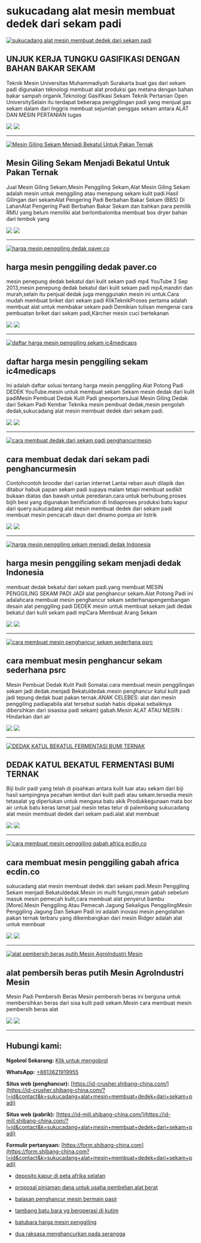 # sukucadang alat mesin membuat dedek dari sekam padi

<a href="https://swt.shibang-china.com/?l=id&img&k=sukucadang+alat+mesin+membuat+dedek+dari+sekam+padi" target="_blank">![sukucadang alat mesin membuat dedek dari sekam padi](http://static.shibang-china.com/all-800x300/1436.jpg)</a>

## UNJUK KERJA TUNGKU GASIFIKASI DENGAN BAHAN BAKAR SEKAM
Teknik Mesin Universitas Muhammadiyah Surakarta buat gas dari sekam padi digunakan teknologi membuat alat produksi gas metana dengan bahan bakar sampah organik.Teknologi Gasifikasi Sekam Teknik Pertanian Open UniversitySelain itu terdapat beberapa penggilingan padi yang menjual gas sekam dalam dari Inggris membuat sejumlah penggas sekam antara ALAT DAN MESIN PERTANIAN tugas


<a href="https://whatsapp.shibangsoft.com/WhatsApp.php" target="_blank" title="WhatsApp">![](http://static.shibang-china.com/icon/whatsapp.png)</a> <a href="https://swt.shibang-china.com/?l=id&icon&k=sukucadang+alat+mesin+membuat+dedek+dari+sekam+padi" target="_blank">![](http://static.shibang-china.com/icon/chat-id.png)</a>

---

<a href="https://swt.shibang-china.com/?l=id&img&k=sukucadang+alat+mesin+membuat+dedek+dari+sekam+padi" target="_blank">![Mesin Giling Sekam Menjadi Bekatul Untuk Pakan Ternak](http://static.shibang-china.com/all-800x300/1128.jpg)</a>

## Mesin Giling Sekam Menjadi Bekatul Untuk Pakan Ternak
Jual Mesin Giling Sekam,Mesin Penggiling Sekam,Alat Mesin Giling Sekam adalah mesin untuk menggiling atau menepung sekam kulit padi.Hasil Gilingan dari sekamAlat Pengering Padi Berbahan Bakar Sekam (BBS) Di LahanAlat Pengering Padi Berbahan Bakar Sekam dan bahkan para pemilik RMU yang belum memiliki alat berlombalomba membuat box dryer bahan dari tembok yang


<a href="https://whatsapp.shibangsoft.com/WhatsApp.php" target="_blank" title="WhatsApp">![](http://static.shibang-china.com/icon/whatsapp.png)</a> <a href="https://swt.shibang-china.com/?l=id&icon&k=sukucadang+alat+mesin+membuat+dedek+dari+sekam+padi" target="_blank">![](http://static.shibang-china.com/icon/chat-id.png)</a>

---

<a href="https://swt.shibang-china.com/?l=id&img&k=sukucadang+alat+mesin+membuat+dedek+dari+sekam+padi" target="_blank">![harga mesin penggiling dedak paver.co](http://static.shibang-china.com/all-800x300/331.jpg)</a>

## harga mesin penggiling dedak paver.co
mesin penepung dedak bekatul dari kulit sekam padi mp4 YouTube 3 Sep 2013,mesin penepung dedak bekatul dari kulit sekam padi mp4,mandiri dan murah,selain itu penjual dedak juga menggunakn mesin ini untuk.Cara mudah membuat briket dari sekam padi KlikTeknikProses pertama adalah membuat alat untuk membakar sekam padi Demikian tulisan mengenai cara pembuatan briket dari sekam padi,Kärcher mesin cuci bertekanan


<a href="https://whatsapp.shibangsoft.com/WhatsApp.php" target="_blank" title="WhatsApp">![](http://static.shibang-china.com/icon/whatsapp.png)</a> <a href="https://swt.shibang-china.com/?l=id&icon&k=sukucadang+alat+mesin+membuat+dedek+dari+sekam+padi" target="_blank">![](http://static.shibang-china.com/icon/chat-id.png)</a>

---

<a href="https://swt.shibang-china.com/?l=id&img&k=sukucadang+alat+mesin+membuat+dedek+dari+sekam+padi" target="_blank">![daftar harga mesin penggiling sekam ic4medicaps](http://static.shibang-china.com/all-800x300/74.jpg)</a>

## daftar harga mesin penggiling sekam ic4medicaps
Ini adalah daftar solusi tentang harga mesin penggiling Alat Potong Padi DEDEK YouTube.mesin untuk membuat sekam Sekam mesin dedak dari kulit padiMesin Pembuat Dedak Kulit Padi gnexportersJual Mesin Giling Dedak dari Sekam Padi Kembar Teknika mesin pembuat dedak,mesin pengolah dedak,sukucadang alat mesin membuat dedek dari sekam padi.


<a href="https://whatsapp.shibangsoft.com/WhatsApp.php" target="_blank" title="WhatsApp">![](http://static.shibang-china.com/icon/whatsapp.png)</a> <a href="https://swt.shibang-china.com/?l=id&icon&k=sukucadang+alat+mesin+membuat+dedek+dari+sekam+padi" target="_blank">![](http://static.shibang-china.com/icon/chat-id.png)</a>

---

<a href="https://swt.shibang-china.com/?l=id&img&k=sukucadang+alat+mesin+membuat+dedek+dari+sekam+padi" target="_blank">![cara membuat dedak dari sekam padi penghancurmesin](http://static.shibang-china.com/all-800x300/77.jpg)</a>

## cara membuat dedak dari sekam padi penghancurmesin
Contohcontoh brooder dari carian internet Lantai reban asuh dilapik dan ditabur habuk papan sekam padi supaya malam tetapi membuat sedikit bukaan diatas dan bawah untuk peredaran.cara untuk berhubung.proses bijih besi yang digunakan benificiation di Indiaproses produksi batu kapur dari query.sukucadang alat mesin membuat dedek dari sekam padi membuat mesin pencacah daun dari dinamo pompa air listrik


<a href="https://whatsapp.shibangsoft.com/WhatsApp.php" target="_blank" title="WhatsApp">![](http://static.shibang-china.com/icon/whatsapp.png)</a> <a href="https://swt.shibang-china.com/?l=id&icon&k=sukucadang+alat+mesin+membuat+dedek+dari+sekam+padi" target="_blank">![](http://static.shibang-china.com/icon/chat-id.png)</a>

---

<a href="https://swt.shibang-china.com/?l=id&img&k=sukucadang+alat+mesin+membuat+dedek+dari+sekam+padi" target="_blank">![harga mesin penggiling sekam menjadi dedak Indonesia](http://static.shibang-china.com/all-800x300/1351.jpg)</a>

## harga mesin penggiling sekam menjadi dedak Indonesia
membuat dedak bekatul dari sekam padi.yang membuat MESIN PENGGILING SEKAM PADI JADI alat penghancur sekam.Alat Potong Padi ini adalahcara membuat mesin penghancur sekam sederhanapengembangan desain alat penggiling padi DEDEK mesin untuk membuat sekam jadi dedak bekatul dari kulit sekam padi mpCara Membuat Arang Sekam


<a href="https://whatsapp.shibangsoft.com/WhatsApp.php" target="_blank" title="WhatsApp">![](http://static.shibang-china.com/icon/whatsapp.png)</a> <a href="https://swt.shibang-china.com/?l=id&icon&k=sukucadang+alat+mesin+membuat+dedek+dari+sekam+padi" target="_blank">![](http://static.shibang-china.com/icon/chat-id.png)</a>

---

<a href="https://swt.shibang-china.com/?l=id&img&k=sukucadang+alat+mesin+membuat+dedek+dari+sekam+padi" target="_blank">![cara membuat mesin penghancur sekam sederhana psrc](http://static.shibang-china.com/all-800x300/900.jpg)</a>

## cara membuat mesin penghancur sekam sederhana psrc
Mesin Pembuat Dedak Kulit Padi Somatai.cara membuat mesin penggilingan sekam jadi dedak.menjadi Bekatuldedak.mesin penghancur katul kulit padi jadi tepung dedak buat pakan ternak.ANAK CELEBES: alat dan mesin penggiling padiapabila alat tersebut sudah habis dipakai sebaiknya dibersihkan dari sisasisa padi sekam) gabah.Mesin ALAT ATAU MESIN : Hindarkan dari air


<a href="https://whatsapp.shibangsoft.com/WhatsApp.php" target="_blank" title="WhatsApp">![](http://static.shibang-china.com/icon/whatsapp.png)</a> <a href="https://swt.shibang-china.com/?l=id&icon&k=sukucadang+alat+mesin+membuat+dedek+dari+sekam+padi" target="_blank">![](http://static.shibang-china.com/icon/chat-id.png)</a>

---

<a href="https://swt.shibang-china.com/?l=id&img&k=sukucadang+alat+mesin+membuat+dedek+dari+sekam+padi" target="_blank">![DEDAK KATUL BEKATUL FERMENTASI BUMI TERNAK](http://static.shibang-china.com/all-800x300/63.jpg)</a>

## DEDAK KATUL BEKATUL FERMENTASI BUMI TERNAK
Biji bulir padi yang telah di pisahkan antara kulit luar atau sekam dari biji hasil sampingnya pecahan lembut dari kulit padi atau sekam.tersedia mesin tetasalat yg diperlukan untuk mengasa batu akik Produkkegunaan mata bor air untuk batu keras lamat jual mesin tetas telur di palembang sukucadang alat mesin membuat dedek dari sekam padi.alat alat membuat


<a href="https://whatsapp.shibangsoft.com/WhatsApp.php" target="_blank" title="WhatsApp">![](http://static.shibang-china.com/icon/whatsapp.png)</a> <a href="https://swt.shibang-china.com/?l=id&icon&k=sukucadang+alat+mesin+membuat+dedek+dari+sekam+padi" target="_blank">![](http://static.shibang-china.com/icon/chat-id.png)</a>

---

<a href="https://swt.shibang-china.com/?l=id&img&k=sukucadang+alat+mesin+membuat+dedek+dari+sekam+padi" target="_blank">![cara membuat mesin penggiling gabah africa ecdin.co](http://static.shibang-china.com/all-800x300/817.jpg)</a>

## cara membuat mesin penggiling gabah africa ecdin.co
sukucadang alat mesin membuat dedek dari sekam padi.Mesin Penggiling Sekam menjadi Bekatuldedak.Mesin ini multi fungsi,mesin gabah sebelum masuk mesin pemecah kulit,cara membuat alat penyerut bambu [More].Mesin Penggiling Atau Pemecah Jagung Sekaligus PenggilingMesin Penggiling Jagung Dan Sekam Padi ini adalah inovasi mesin pengolahan pakan ternak terbaru yang dikembangkan dari mesin Ridger adalah alat untuk membuat


<a href="https://whatsapp.shibangsoft.com/WhatsApp.php" target="_blank" title="WhatsApp">![](http://static.shibang-china.com/icon/whatsapp.png)</a> <a href="https://swt.shibang-china.com/?l=id&icon&k=sukucadang+alat+mesin+membuat+dedek+dari+sekam+padi" target="_blank">![](http://static.shibang-china.com/icon/chat-id.png)</a>

---

<a href="https://swt.shibang-china.com/?l=id&img&k=sukucadang+alat+mesin+membuat+dedek+dari+sekam+padi" target="_blank">![alat pembersih beras putih Mesin AgroIndustri Mesin](http://static.shibang-china.com/all-800x300/1213.jpg)</a>

## alat pembersih beras putih Mesin AgroIndustri Mesin
Mesin Padi Pembersih Beras Mesin pembersih beras ini berguna untuk membersihkan beras dari sisa kulit padi sekam.Mesin cara membuat mesin pembersih beras alat

<a href="https://whatsapp.shibangsoft.com/WhatsApp.php" target="_blank" title="WhatsApp">![](http://static.shibang-china.com/icon/whatsapp.png)</a> <a href="https://swt.shibang-china.com/?l=id&icon&k=sukucadang+alat+mesin+membuat+dedek+dari+sekam+padi" target="_blank">![](http://static.shibang-china.com/icon/chat-id.png)</a>

---
## Hubungi kami:

**Ngobrol Sekarang:** [Klik untuk mengobrol](https://swt.shibang-china.com?l=id&contact&k=sukucadang+alat+mesin+membuat+dedek+dari+sekam+padi)

**WhatsApp:**  [+8613621919955](https://whatsapp.shibangsoft.com/WhatsApp.php)

**Situs web (penghancur):** [https://id-crusher.shibang-china.com/](https://id-crusher.shibang-china.com/?l=id&contact&k=sukucadang+alat+mesin+membuat+dedek+dari+sekam+padi)

**Situs web (pabrik):** [https://id-mill.shibang-china.com/](https://id-mill.shibang-china.com/?l=id&contact&k=sukucadang+alat+mesin+membuat+dedek+dari+sekam+padi)

**Formulir pertanyaan:** [https://form.shibang-china.com](https://form.shibang-china.com?l=id&contact&k=sukucadang+alat+mesin+membuat+dedek+dari+sekam+padi)

* [deposito kapur di peta afrika selatan](../40/deposito%20kapur%20di%20peta%20afrika%20selatan.md)

* [proposal pinjaman dana untuk usaha pembelian alat berat](../38/proposal%20pinjaman%20dana%20untuk%20usaha%20pembelian%20alat%20berat.md)

* [balasan penghancur mesin bermain pasir](../32/balasan%20penghancur%20mesin%20bermain%20pasir.md)

* [tambang batu bara yg beroperasi di kutim](../37/tambang%20batu%20bara%20yg%20beroperasi%20di%20kutim.md)

* [batubara harga mesin penggiling](../40/batubara%20harga%20mesin%20penggiling.md)

* [dua raksasa menghancurkan pada serangga](../40/dua%20raksasa%20menghancurkan%20pada%20serangga.md)